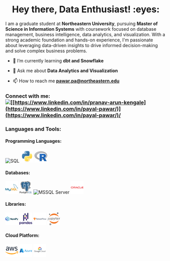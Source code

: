 <h1 align="center">Hey there, Data Enthusiast! :eyes:</h1>

I am a graduate student at **Northeastern University**, pursuing **Master of Science in Information Systems** with coursework focused on database management, business intelligence, data analytics, and visualization. With a strong academic foundation and hands-on experience, I'm passionate about leveraging data-driven insights to drive informed decision-making and solve complex business problems.

- 🌱 I’m currently learning **dbt and Snowflake**

- 💬 Ask me about **Data Analytics and Visualization**

- 📫 How to reach me **pawar.pa@northeastern.edu**
  
<h3 align="left">Connect with me: <a href="https://www.linkedin.com/in/payal-pawar/" target="blank"><img align="center" src="https://raw.githubusercontent.com/rahuldkjain/github-profile-readme-generator/master/src/images/icons/Social/linked-in-alt.svg" alt="[[https://www.linkedin.com/in/pranav-arun-kengale](https://www.linkedin.com/in/payal-pawar/)](https://www.linkedin.com/in/payal-pawar/)/" height="30" width="40" /></a></h3>

<h3 align="left">Languages and Tools:</h3>
<p align="left">
<div class="programming-languages">
                <h4>Programming Languages:</h4>
                <img src="https://www.svgrepo.com/show/331760/sql-database-generic.svg" alt="SQL" width="40" height="40"/>
                <img src="https://raw.githubusercontent.com/devicons/devicon/master/icons/python/python-original.svg" alt="Python" width="40" height="40"/>
                <img src="https://raw.githubusercontent.com/devicons/devicon/master/icons/r/r-original.svg" alt="R" width="40" height="40"/>
            </div>
<div>
                <h4>Databases:</h4>
                <img src="https://raw.githubusercontent.com/devicons/devicon/master/icons/mysql/mysql-original-wordmark.svg" alt="MySQL" width="40" height="40"/>
                <img src="https://raw.githubusercontent.com/devicons/devicon/master/icons/postgresql/postgresql-original-wordmark.svg" alt="PostgreSQL" width="40" height="40"/>
                <img src="https://www.svgrepo.com/show/303229/microsoft-sql-server-logo.svg" alt="MSSQL Server" width="40" height="40"/>
                <img src="https://raw.githubusercontent.com/devicons/devicon/master/icons/oracle/oracle-original.svg" alt="Oracle" width="40" height="40"/>
            </div>     
<div>
                <h4>Libraries:</h4>
                <img src="https://raw.githubusercontent.com/devicons/devicon/master/icons/numpy/numpy-original-wordmark.svg" alt="NumPy" width="40" height="40"/>
                <img src="https://raw.githubusercontent.com/devicons/devicon/master/icons/pandas/pandas-original-wordmark.svg" alt="Pandas" width="40" height="40"/>
                <img src="https://raw.githubusercontent.com/devicons/devicon/master/icons/tensorflow/tensorflow-original-wordmark.svg" alt="Tensorflow" width="40" height="40"/>
                <img src="https://raw.githubusercontent.com/devicons/devicon/master/icons/jupyter/jupyter-original-wordmark.svg" alt="JupyterNotebook" width="40" height="40"/>
            </div>
<div>
                <h4>Cloud Platform:</h4>
                <img src="https://raw.githubusercontent.com/devicons/devicon/master/icons/amazonwebservices/amazonwebservices-original-wordmark.svg" alt="AWS" width="40" height="40"/>
                <img src="https://raw.githubusercontent.com/devicons/devicon/master/icons/azure/azure-original-wordmark.svg" alt="Azure" width="40" height="40"/>
                <img src="https://raw.githubusercontent.com/devicons/devicon/master/icons/googlecloud/googlecloud-original-wordmark.svg" alt="GCP" width="40" height="40"/>
            </div>  

</p>

